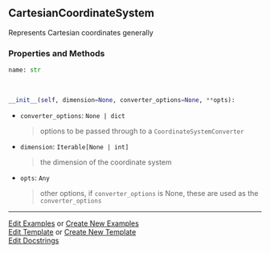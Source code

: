 ## <a id="McUtils.Coordinerds.CoordinateSystems.CommonCoordinateSystems.CartesianCoordinateSystem">CartesianCoordinateSystem</a>
Represents Cartesian coordinates generally

### Properties and Methods
```python
name: str
```
<a id="McUtils.Coordinerds.CoordinateSystems.CommonCoordinateSystems.CartesianCoordinateSystem.__init__" class="docs-object-method">&nbsp;</a>
```python
__init__(self, dimension=None, converter_options=None, **opts): 
```

- `converter_options`: `None | dict`
    >options to be passed through to a `CoordinateSystemConverter`
- `dimension`: `Iterable[None | int]`
    >the dimension of the coordinate system
- `opts`: `Any`
    >other options, if `converter_options` is None, these are used as the `converter_options`





___

[Edit Examples](https://github.com/McCoyGroup/McUtils/edit/edit/ci/examples/ci/docs/McUtils/Coordinerds/CoordinateSystems/CommonCoordinateSystems/CartesianCoordinateSystem.md) or 
[Create New Examples](https://github.com/McCoyGroup/McUtils/new/edit/?filename=ci/examples/ci/docs/McUtils/Coordinerds/CoordinateSystems/CommonCoordinateSystems/CartesianCoordinateSystem.md) <br/>
[Edit Template](https://github.com/McCoyGroup/McUtils/edit/edit/ci/docs/ci/docs/McUtils/Coordinerds/CoordinateSystems/CommonCoordinateSystems/CartesianCoordinateSystem.md) or 
[Create New Template](https://github.com/McCoyGroup/McUtils/new/edit/?filename=ci/docs/templates/ci/docs/McUtils/Coordinerds/CoordinateSystems/CommonCoordinateSystems/CartesianCoordinateSystem.md) <br/>
[Edit Docstrings](https://github.com/McCoyGroup/McUtils/edit/edit/McUtils/Coordinerds/CoordinateSystems/CommonCoordinateSystems.py?message=Update%20Docs)